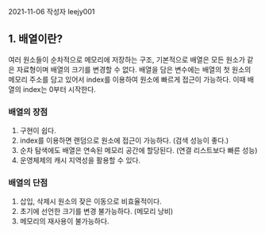 2021-11-06 
작성자 leejy001

## 1. 배열이란?

여러 원소들이 순차적으로 메모리에 저장하는 구조, 기본적으로 배열은 모든 원소가 같은 자료형이며 배열의 크기를 변경할 수 없다.
배열을 담은 변수에는 배열의 첫 원소의 메모리 주소를 담고 있어서 index를 이용하여 원소에 빠르게 접근이 가능하다.
이때 배열의 index는 0부터 시작한다.

### 배열의 장점

1. 구현이 쉽다.
2. index를 이용하면 랜덤으로 원소에 접근이 가능하다. (검색 성능이 좋다.)
3. 순차 탐색에도 배열은 연속된 메모리 공간에 할당된다. (연결 리스트보다 빠른 성능)
4. 운영체제의 캐시 지역성을 활용할 수 있다.

### 배열의 단점
1. 삽입, 삭제시 원소의 잦은 이동으로 비효율적이다.
2. 초기에 선언한 크기를 변경 불가능하다. (메모리 낭비)
3. 메모리의 재사용이 불가능하다.
